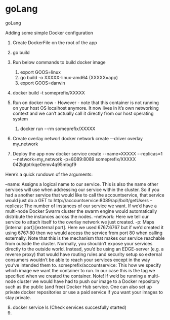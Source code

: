 # goLang
goLang

Adding some simple Docker configuration
1. Create DockerFile on the root of the app
2. go build
3. Run below commands to build docker image
    1. export GOOS=linux
    2. go build -o XXXXX-linux-amd64 (XXXXX=app)
    3. export GOOS=darwin

4. docker build -t someprefix/XXXXX
5. Run on docker now -  However - note that this container is not running on your host OS localhost anymore. It now lives in it’s own networking context and we can’t actually call it directly from our host operating system
    1. docker run --rm someprefix/XXXXX

6. Create overlay networl
docker network create --driver overlay my_network
7. Deploy the app now
docker service create --name=XXXXX --replicas=1 --network=my_network -p=8089:8089 someprefix/XXXXX 042lqtptrkqe0emv4q95mbgf9

Here’s a quick rundown of the arguments:

–name: Assigns a logical name to our service. This is also the name other services will use when addressing our service within the cluster. So if you had a another service that would like to call the accountservice, that service would just do a GET to http://accountservice:8089/api/bolt/getUsers
–replicas: The number of instances of our service we want. If we’d have a multi-node Docker Swarm cluster the swarm engine would automatically distribute the instances across the nodes.
–network: Here we tell our service to attach itself to the overlay network we just created.
-p: Maps [internal port]:[external port]. Here we used 6767:6767 but if we’d created it using 6767:80 then we would access the service from port 80 when calling externally. Note that this is the mechanism that makes our service reachable from outside the cluster. Normally, you shouldn’t expose your services directly to the outside world. Instead, you’d be using an EDGE-server (e.g. a reverse proxy) that would have routing rules and security setup so external consumers wouldn’t be able to reach your services except in the way you’ve intended them to.
someprefix/accountservice: This how we specify which image we want the container to run. In our case this is the tag we specified when we created the container. Note! If we’d be running a multi-node cluster we would have had to push our image to a Docker repository such as the public (and free) Docker Hub service. One can also set up private docker repositories or use a paid service if you want your images to stay private.


8. docker service ls (Check services succesfully started)
9. 
